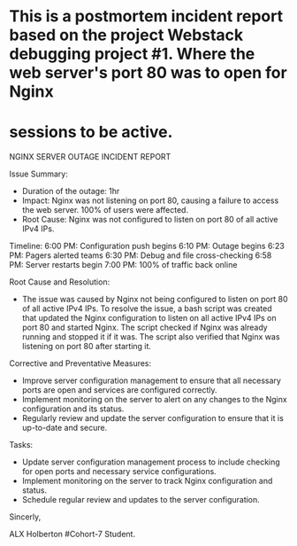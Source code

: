# This is a postmortem incident report based on the project Webstack debugging project #1. Where the web server's port 80 was to open for Nginx
# sessions to be active.

NGINX SERVER OUTAGE INCIDENT REPORT

Issue Summary:
* Duration of the outage: 1hr
* Impact: Nginx was not listening on port 80, causing a failure to access the web server. 100% of users were affected.
* Root Cause: Nginx was not configured to listen on port 80 of all active IPv4 IPs.

Timeline:
6:00 PM: Configuration push begins
6:10 PM: Outage begins
6:23 PM: Pagers alerted teams
6:30 PM: Debug and file cross-checking
6:58 PM: Server restarts begin
7:00 PM: 100% of traffic back online

Root Cause and Resolution:
* The issue was caused by Nginx not being configured to listen on port 80 of all active IPv4 IPs. To resolve the issue,
  a bash script was created that updated the Nginx configuration to listen on all active IPv4 IPs on port 80 and started Nginx.
  The script checked if Nginx was already running and stopped it if it was. The script also verified that Nginx was listening on port 80 after starting it.

Corrective and Preventative Measures:
* Improve server configuration management to ensure that all necessary ports are open and services are configured correctly.
* Implement monitoring on the server to alert on any changes to the Nginx configuration and its status.
* Regularly review and update the server configuration to ensure that it is up-to-date and secure.

Tasks:
* Update server configuration management process to include checking for open ports and necessary service configurations.
* Implement monitoring on the server to track Nginx configuration and status.
* Schedule regular review and updates to the server configuration.

Sincerly,

ALX Holberton #Cohort-7 Student.
